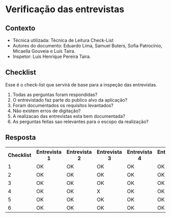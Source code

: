 # Verificação das entrevistas


## Contexto
- Técnica utilizada: Técnica de Leitura Check-List
- Autores do documento: Eduardo Lima, Samuel Buters, Sofia Patrocínio, Micaella Gouveia e Luís Taira.
- Inspetor: Luís Henrique Pereira Taira.


## Checklist
Esse é o check-list que servirá de base para a inspeção das entrevistas.
<br>

1. Todas as perguntas foram respondidas?
2. O entrevistado faz parte do publico alvo da aplicação?
3. Foram documentados os requisitos levantados?
4. Não existem erros de digitação?
5. A realizacao das entrevistas esta bem documentada?
6. As perguntas feitas sao relevantes para o escopo da realização?

## Resposta

<table class="checklist">
	<tr>
		<th class="checklist_header">Checklist</th>
		<th>Entrevista 1</th>
		<th>Entrevista 2</th>
        <th>Entrevista 3</th>
        <th>Entrevista 4</th>
        <th>Entrevista 5</th>
	</tr>
	<tr>
		<td>1</td>
        <td>OK</td>
        <td>OK</td>
        <td>OK</td>
        <td>OK</td>
        <td>OK</td>
	</tr>
	<tr>
		<td>2</td>
        <td>OK</td>
        <td>OK</td>
        <td>OK</td>
        <td>OK</td>
        <td>OK</td>
	</tr>
	<tr>
		<td>3</td>
        <td>OK</td>
        <td>OK</td>
        <td>OK</td>
        <td>OK</td>
        <td>OK</td>
	</tr>
    <tr>
		<td>4</td>
        <td>OK</td>
        <td>OK</td>
        <td>X</td>
        <td>OK</td>
        <td>OK</td>
	</tr>
    <tr>
		<td>5</td>
        <td>OK</td>
        <td>OK</td>
        <td>OK</td>
        <td>OK</td>
        <td>OK</td>
	</tr>
    <tr>
		<td>6</td>
        <td>OK</td>
        <td>OK</td>
        <td>OK</td>
        <td>OK</td>
        <td>OK</td>
	</tr>
</table> 
<br>